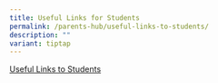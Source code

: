 ```yaml
---
title: Useful Links for Students
permalink: /parents-hub/useful-links-to-students/
description: ""
variant: tiptap
---
```

[Useful Links to Students](https://sites.google.com/moe.edu.sg/wgps-intranet-students/links-for-students)
